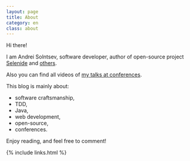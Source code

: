 ```yaml
---
layout: page
title: About
category: en
class: about
---
```


Hi there! 

I am Andrei Solntsev, software developer, author of open-source project [Selenide](http://selenide.org) and [others](/open-source.html).

Also you can find all videos of [my talks at conferences](/video.html).

This blog is mainly about:

* software craftsmanship,
* TDD, 
* Java,
* web development, 
* open-source,
* conferences.

Enjoy reading, and feel free to comment!

{% include links.html %}
